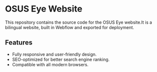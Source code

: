 # OSUS Eye Website

This repository contains the source code for the OSUS Eye website.It is a bilingual website, built in Webflow and exported for deployment.

## Features
- Fully responsive and user-friendly design.
- SEO-optimized for better search engine ranking.
- Compatible with all modern browsers.
